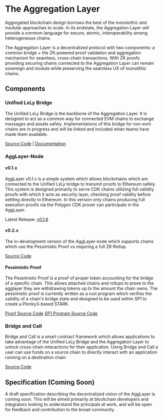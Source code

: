 # The Aggregation Layer

Aggregated blockchain design borrows the best of the monolothic and modular approaches to scale. In its endstate, the Aggregation Layer will provide a common language for secure, atomic, interoperability among heterogeneous chains.

The Aggregation Layer is a decentralized protocol with two components: a common bridge + the ZK-powered proof validation and aggregation mechanism for seamless, cross-chain transactions. With ZK proofs providing securing chains connected to the Aggregation Layer can remain sovereign and module while preserving the seamless UX of monolithic chains.

## Components

### Unified LxLy Bridge

The Unified LxLy Bridge is the backbone of the Aggregation Layer. It is designed to act as a common way for connected EVM chains to exchange messages and assets safely. Implementations of this bridge for non-evm chains are in progress and will be linked and included when teams have made them available.

[Source Code](https://github.com/AggLayer/ulxly-contracts) | [Documentation](https://github.com/0xPolygonHermez/zkevm-techdocs/blob/main/slides/zkevm-architecture-part5-ulxly.pdf)
### AggLayer-Node

#### v0.1.x
AggLayer v0.1.x is a simple system which allows blockchains which are connected to the Unified LxLy bridge to transmit proofs to Ethereum safely. This system is designed primarily to serve CDK chains utilizing full validity proofs with which it acts as security layer, checking proof validity before settling directly to Ethereum. In this version only chains producing full execution proofs via the Polygon CDK prover can participate in the AggLayer.

Latest Release: [v0.1.6](https://github.com/agglayer/agglayer/releases/tag/v0.1.6)

#### v0.2.x
The in-development version of the AggLayer-node which supports chains which use the Pessimistic Proof vs requiring a full ZK-Rollup.

[Source Code](https://github.com/agglayer/agglayer/tree/main/crates/agglayer-node)

#### Pessimistic Proof
The Pessimistic Proof is a proof of proper token accounting for the bridge of a specific chain. This allows attached chains and rollups to prove to the agglayer they are withdrawing tokens up to the amount the chain owns. The pessimistic proof is currently written as a rust program which verifies the validity of a chain's bridge state and designed to be used within SP1 to create a Plonky3-based STARK.

[Proof Source Code](https://github.com/agglayer/agglayer/tree/main/crates/pessimistic-proof)
[SP1 Program Source Code](https://github.com/agglayer/agglayer/tree/main/crates/pessimistic-proof-program)

### Bridge and Call

Bridge and Call is a smart contract framework which allows applications to take advantage of the Unified LxLy Bridge and the Aggregation Layer to unlock cross-chain interactions for their application. Using Bridge and Call a user can use funds on a source chain to directly interact with an application running on a destination chain

[Source Code](https://github.com/AggLayer/lxly-bridge-and-call)
## Specification (Coming Soon)

A draft specification describing the decentralized vision of the AggLayer is coming soon. This will be aimed primarily at blockchain developers and integrators looking to understand the principals at work, and will be open for feedback and contribution to the broad community.
